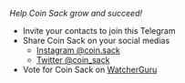 *Help Coin Sack grow and succeed!* 

- Invite your contacts to join this Telegram
- Share Coin Sack on your social medias
    - [Instagram @coin.sack](https://www.instagram.com/coin.sack/)
    - [Twitter @coin_sack](https://twitter.com/coin_sack)
- Vote for Coin Sack on [WatcherGuru](https://watcher.guru/coin/coin-sack)